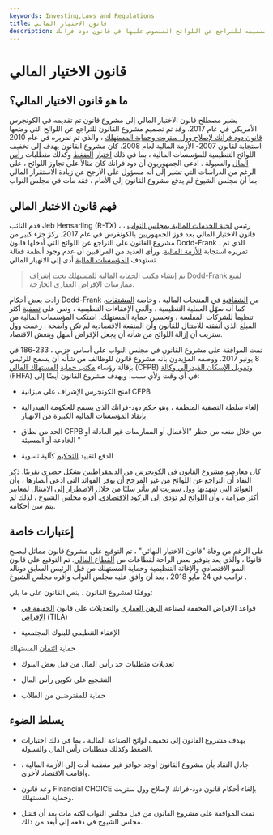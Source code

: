```yaml
---
keywords: Investing,Laws and Regulations
title: قانون الاختيار المالي
description: قانون الاختيار المالي هو مشروع قانون تم تصميمه للتراجع عن اللوائح المنصوص عليها في قانون دود فرانك.
---
```


# قانون الاختيار المالي
## ما هو قانون الاختيار المالي؟

يشير مصطلح قانون الاختيار المالي إلى مشروع قانون تم تقديمه في الكونجرس الأمريكي في عام 2017. وقد تم تصميم مشروع القانون للتراجع عن اللوائح التي وضعها [قانون دود فرانك لإصلاح وول ستريت وحماية المستهلك](/dodd-frank-financial-regulatory-reform-bill) ، والذي تم تمريره في عام 2010 استجابة لقانون 2007- الأزمة المالية لعام 2008. كان مشروع القانون يهدف إلى تخفيف اللوائح التنظيمية للمؤسسات المالية ، بما في ذلك [اختبار](/liquidity) [الضغط](/stresstesting) وكذلك متطلبات [رأس المال](/capital) والسيولة . ادعى الجمهوريون أن دود فرانك كان مثالاً على تجاوز اللوائح ، على الرغم من الدراسات التي تشير إلى أنه مسؤول على الأرجح عن زيادة الاستقرار المالي بما أن مجلس الشيوخ لم يدفع مشروع القانون إلى الأمام ، فقد مات في مجلس النواب.

## فهم قانون الاختيار المالي

قدم النائب Jeb Hensarling (R-TX) ، رئيس [لجنة الخدمات المالية بمجلس النواب](/us-house-financial-services-committee) ، قانون الاختيار المالي بعد فوز الجمهوريين بالكونغرس في عام 2017. ركز جزء كبير من مشروع القانون على التراجع عن اللوائح التي أدخلها قانون Dodd-Frank ، الذي تم تمريره استجابة [للأزمة المالية](/financial-crisis). ورأى العديد من المراقبين أن عدم وجود أنظمة فعالة تستهدف [المؤسسات المالية](/financialinstitution) أدى إلى الانهيار المالي.

> تم إنشاء مكتب الحماية المالية للمستهلك تحت إشراف Dodd-Frank لمنع ممارسات الإقراض العقاري الجارحة.

>

زادت بعض أحكام Dodd-Frank من [الشفافية](/transparency) في المنتجات المالية ، وخاصة [المشتقات](/derivative). كما أنه سهّل العملية التنظيمية ، وألغى الإعفاءات التنظيمية ، ونص على [تصفية](/windingup) أكثر تنظيماً للشركات المفلسة ، وتحسين حماية المستهلك. اشتكت المؤسسات المالية من المبلغ الذي أنفقته للامتثال للقانون وأن المنفعة الاقتصادية لم تكن واضحة . زعمت وول ستريت أن إزالة اللوائح من شأنه أن يجعل الإقراض أسهل وينعش الاقتصاد.

تمت الموافقة على مشروع القانون في مجلس النواب على أساس حزبي ، 233-186 في 8 يونيو 2017. ووصفه المؤيدون بأنه مشروع قانون للوظائف من شأنه أن يسمح للرئيس بإقالة رؤساء [مكتب حماية](/consumer-financial-protection-bureau-cfpb) [المستهلك المالي](/consumer-financial-protection-bureau-cfpb) (CFPB) [وتمويل الإسكان الفيدرالي وكالة](/fhfa) (FHFA) في أي وقت ولأي سبب. ويهدف مشروع القانون أيضًا إلى:

- امنح الكونجرس الإشراف على ميزانية CFPB

- إلغاء سلطة التصفية المنظمة ، وهو حكم دود-فرانك الذي يسمح للحكومة الفيدرالية بإنقاذ المؤسسات المالية الكبيرة من الانهيار

- الحد من نطاق CFPB من خلال منعه من حظر "الأعمال أو الممارسات غير العادلة أو الخادعة أو المسيئة "

- الدفع لتقييد [التحكيم](/arbitration) كآلية تسوية

كان معارضو مشروع القانون في الكونجرس من الديمقراطيين بشكل حصري تقريبًا. ذكر النقاد أن التراجع عن اللوائح من غير المرجح أن يوفر الفوائد التي ادعى أنصارها ، وأن العوائد التي شهدتها [وول ستريت](/wallstreet) لم تتأثر سلبًا من خلال الاضطرار إلى الامتثال لمعايير أكثر صرامة ، وأن اللوائح لم تؤدي إلى الركود [الاقتصادي](/stagnation). أقره مجلس الشيوخ ، لذلك لم يتم سن أحكامه.

## إعتبارات خاصة

على الرغم من وفاة "قانون الاختيار النهائي" ، تم التوقيع على مشروع قانون مماثل ليصبح قانونًا ، والذي يعد بتوفير بعض الراحة لقطاعات من [القطاع المالي](/financial_sector). تم التوقيع على قانون النمو الاقتصادي والإغاثة التنظيمية وحماية المستهلك من قبل الرئيس السابق دونالد ترامب في 24 مايو 2018 ، بعد أن وافق عليه مجلس النواب وأقره مجلس الشيوخ .

ووفقًا لمشروع القانون ، ينص القانون على ما يلي:

- قواعد الإقراض المخففة لصناعة [الرهن العقاري](/mortgage) والتعديلات على قانون [الحقيقة في الإقراض](/tila) (TILA)

- الإعفاء التنظيمي للبنوك المجتمعية

حماية [ائتمان](/credit) المستهلك

- تعديلات متطلبات حد رأس المال من قبل بعض البنوك

- التشجيع على تكوين رأس المال

- حماية للمقترضين من الطلاب

## يسلط الضوء

- يهدف مشروع القانون إلى تخفيف لوائح الصناعة المالية ، بما في ذلك اختبارات الضغط وكذلك متطلبات رأس المال والسيولة.

- جادل النقاد بأن مشروع القانون أوجد حوافز غير منظمة أدت إلى الأزمة المالية ، وأقامت الاقتصاد لأخرى.

- وعد قانون Financial CHOICE بإلغاء أحكام قانون دود-فرانك لإصلاح وول ستريت وحماية المستهلك.

- تمت الموافقة على مشروع القانون من قبل مجلس النواب لكنه مات بعد أن فشل مجلس الشيوخ في دفعه إلى أبعد من ذلك.

